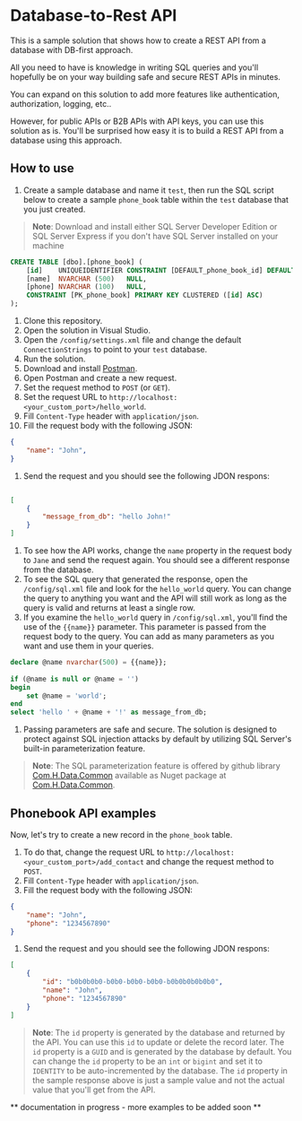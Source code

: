 ﻿# Database-to-Rest API

This is a sample solution that shows how to create a REST API from a database with DB-first approach.

All you need to have is knowledge in writing SQL queries and you'll hopefully be on your way building safe and secure REST APIs in minutes.

You can expand on this solution to add more features like authentication, authorization, logging, etc..

However, for public APIs or B2B APIs with API keys, you can use this solution as is. You'll be surprised how easy it is to build a REST API from a database using this approach.

## How to use

1. Create a sample database and name it `test`, then run the SQL script below to create a sample `phone_book` table within the `test` database that you just created.

> **Note**: Download and install either SQL Server Developer Edition or SQL Server Express if you don't have SQL Server installed on your machine

```sql
CREATE TABLE [dbo].[phone_book] (
    [id]    UNIQUEIDENTIFIER CONSTRAINT [DEFAULT_phone_book_id] DEFAULT (newid()) NOT NULL,
    [name]  NVARCHAR (500)   NULL,
    [phone] NVARCHAR (100)   NULL,
    CONSTRAINT [PK_phone_book] PRIMARY KEY CLUSTERED ([id] ASC)
);
```

1. Clone this repository.
1. Open the solution in Visual Studio.
1. Open the `/config/settings.xml` file and change the default `ConnectionStrings` to point to your `test` database.
1. Run the solution.
1. Download and install [Postman](https://www.postman.com/downloads/).
1. Open Postman and create a new request.
1. Set the request method to `POST` (or `GET`).
1. Set the request URL to `http://localhost:<your_custom_port>/hello_world`.
1. Fill `Content-Type` header with `application/json`.
1. Fill the request body with the following JSON:

```json
{
	"name": "John",
}
```
1. Send the request and you should see the following JDON respons: 
```json

[
    {
        "message_from_db": "hello John!"
    }
]
```
1. To see how the API works, change the `name` property in the request body to `Jane` and send the request again. You should see a different response from the database.
1. To see the SQL query that generated the response, open the `/config/sql.xml` file and look for the `hello_world` query. You can change the query to anything you want and the API will still work as long as the query is valid and returns at least a single row.
1. If you examine the `hello_world` query in `/config/sql.xml`, you'll find the use of the `{{name}}` parameter. This parameter is passed from the request body to the query. You can add as many parameters as you want and use them in your queries.
```sql
declare @name nvarchar(500) = {{name}};
        
if (@name is null or @name = '')
begin
    set @name = 'world';
end
select 'hello ' + @name + '!' as message_from_db;
```
1. Passing parameters are safe and secure. The solution is designed to protect against SQL injection attacks by default by utilizing SQL Server's built-in parameterization feature. 
> **Note**: The SQL parameterization feature is offered by github library [Com.H.Data.Common](https://github.com/H7O/Com.H.Data.Common) available as Nuget package at [Com.H.Data.Common](https://www.nuget.org/packages/Com.H.Data.Common/).


## Phonebook API examples
Now, let's try to create a new record in the `phone_book` table. 
1. To do that, change the request URL to `http://localhost:<your_custom_port>/add_contact` and change the request method to `POST`.
1. Fill `Content-Type` header with `application/json`.
1. Fill the request body with the following JSON:
```json
{
	"name": "John",
	"phone": "1234567890"
}
```
1. Send the request and you should see the following JDON respons: 
```json
[
	{
		"id": "b0b0b0b0-b0b0-b0b0-b0b0-b0b0b0b0b0b0",
		"name": "John",
		"phone": "1234567890"
	}
]
```
> **Note**: The `id` property is generated by the database and returned by the API. You can use this `id` to update or delete the record later.
> The `id` property is a `GUID` and is generated by the database by default. You can change the `id` property to be an `int` or `bigint` and set it to `IDENTITY` to be auto-incremented by the database.
> The `id` property in the sample response above is just a sample value and not the actual value that you'll get from the API.

** documentation in progress - more examples to be added soon **